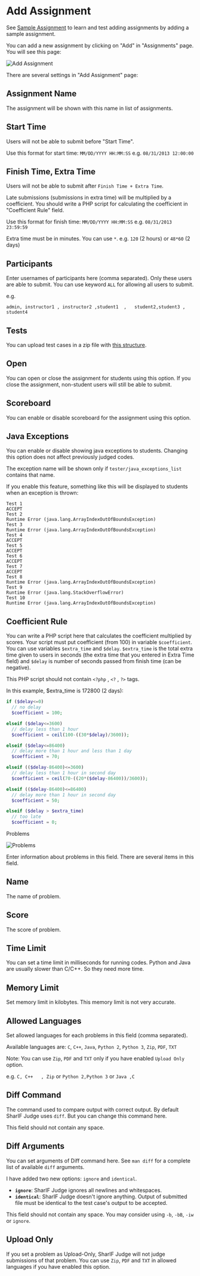 Add Assignment
==============

See [Sample Assignment](sample_assignment.md) to learn and test adding assignments by adding a sample assignment.

You can add a new assignment by clicking on "Add" in "Assignments" page. You will see this page:

![Add Assignment](img/add_assignment.png)

There are several settings in "Add Assignment" page:

Assignment Name
---------------

The assignment will be shown with this name in list of assignments.

Start Time
----------

Users will not be able to submit before "Start Time".

Use this format for start time: `MM/DD/YYYY HH:MM:SS` e.g. `08/31/2013 12:00:00`

Finish Time, Extra Time
-----------------------

Users will not be able to submit after `Finish Time + Extra Time`.

Late submissions (submissions in extra time) will be multiplied by a coefficient. You should write a PHP script for calculating the coefficient in "Coefficient Rule" field.

Use this format for finish time: `MM/DD/YYYY HH:MM:SS` e.g. `08/31/2013 23:59:59`

Extra time must be in minutes. You can use `*`.  e.g. `120` (2 hours) or `48*60` (2 days)

Participants
------------

Enter usernames of participants here (comma separated). Only these users are able to submit. You can use keyword `ALL` for allowing all users to submit.

e.g.

    admin, instructor1 , instructor2 ,student1  ,   student2,student3 , student4

Tests
-----

You can upload test cases in a zip file with [this structure](tests_structure.md).

Open
----

You can open or close the assignment for students using this option. If you close the assignment, non-student users will still be able to submit.

Scoreboard
----------

You can enable or disable scoreboard for the assignment using this option.

Java Exceptions
---------------

You can enable or disable showing java exceptions to students. Changing this option does not affect previously judged codes.

The exception name will be shown only if `tester/java_exceptions_list` contains that name.

If you enable this feature, something like this will be displayed to students when an exception is thrown:

    Test 1
    ACCEPT
    Test 2
    Runtime Error (java.lang.ArrayIndexOutOfBoundsException)
    Test 3
    Runtime Error (java.lang.ArrayIndexOutOfBoundsException)
    Test 4
    ACCEPT
    Test 5
    ACCEPT
    Test 6
    ACCEPT
    Test 7
    ACCEPT
    Test 8
    Runtime Error (java.lang.ArrayIndexOutOfBoundsException)
    Test 9
    Runtime Error (java.lang.StackOverflowError)
    Test 10
    Runtime Error (java.lang.ArrayIndexOutOfBoundsException)

Coefficient Rule
----------------

You can write a PHP script here that calculates the coefficient multiplied by scores.
Your script must put coefficient (from 100) in variable `$coefficient`. You can use variables `$extra_time` and `$delay`. `$extra_time` is the total extra time given to users in seconds (the extra time that you entered in Extra Time field) and `$delay` is number of seconds passed from finish time (can be negative).

This PHP script should not contain `<?php` , `<?` , `?>` tags.

In this example, $extra_time is 172800 (2 days):

```php
if ($delay<=0)
  // no delay
  $coefficient = 100;

elseif ($delay<=3600)
  // delay less than 1 hour
  $coefficient = ceil(100-((30*$delay)/3600));

elseif ($delay<=86400)
  // delay more than 1 hour and less than 1 day
  $coefficient = 70;

elseif (($delay-86400)<=3600)
  // delay less than 1 hour in second day
  $coefficient = ceil(70-((20*($delay-86400))/3600));

elseif (($delay-86400)<=86400)
  // delay more than 1 hour in second day
  $coefficient = 50;

elseif ($delay > $extra_time)
  // too late
  $coefficient = 0;
```

Problems

![Problems](img/problems.png)

Enter information about problems in this field. There are several items in this field.

Name
-----

The name of problem.

Score
-----

The score of problem.

Time Limit
----------

You can set a time limit in milliseconds for running codes. Python and Java are usually slower than C/C++. So they need more time.

Memory Limit
------------

Set memory limit in kilobytes. This memory limit is not very accurate.

Allowed Languages
-----------------

Set allowed languages for each problems in this field (comma separated).

Available languages are: `C`, `C++`, `Java`, `Python 2`, `Python 3`, `Zip`, `PDF`, `TXT`

Note: You can use `Zip`, `PDF` and `TXT` only if you have enabled `Upload Only` option.

e.g. `C, C++   , Zip` or `Python 2,Python 3` or `Java ,C`

Diff Command
------------

The command used to compare output with correct output. By default SharIF Judge uses `diff`. But you can change this command here.

This field should not contain any space.

Diff Arguments
--------------

You can set arguments of Diff command here. See `man diff` for a complete list of available `diff` arguments.

I have added two new options: `ignore` and `identical`.

  * **`ignore`**: SharIF Judge ignores all newlines and whitespaces.
  * **`identical`**: SharIF Judge doesn't ignore anything. Output of submitted file must be identical to the test case's output to be accepted.

This field should not contain any space. You may consider using `-b`, `-bB`, `-iw` or `ignore`.

Upload Only
-----------

If you set a problem as Upload-Only, SharIF Judge will not judge submissions of that problem. You can use `Zip`, `PDF` and `TXT` in allowed languages if you have enabled this option.
